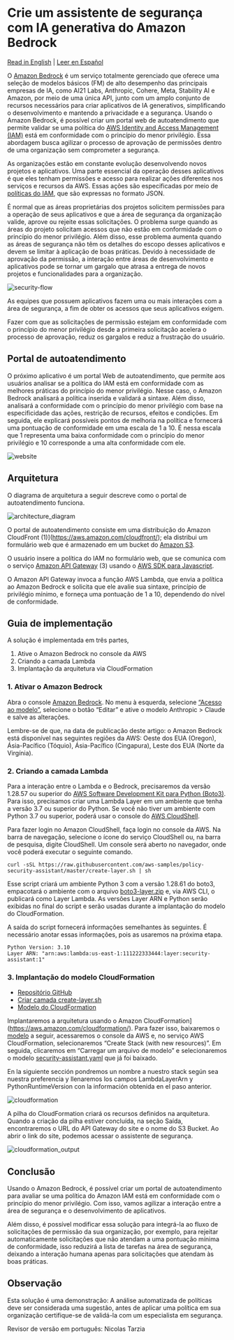 # Crie um assistente de segurança com IA generativa do Amazon Bedrock

[Read in English](./README.md) | [Leer en Español](./README.es.md)

O [Amazon Bedrock](https://aws.amazon.com/bedrock/) é um serviço totalmente gerenciado que oferece uma seleção de modelos básicos (FM) de alto desempenho das principais empresas de IA, como AI21 Labs, Anthropic, Cohere, Meta, Stability AI e Amazon, por meio de uma única API, junto com um amplo conjunto de recursos necessários para criar aplicativos de IA generativos, simplificando o desenvolvimento e mantendo a privacidade e a segurança. Usando o Amazon Bedrock, é possível criar um portal web de autoatendimento que permite validar se uma política do [AWS Identity and Access Management (IAM)](https://aws.amazon.com/iam/) está em conformidade com o princípio do menor privilégio. Essa abordagem busca agilizar o processo de aprovação de permissões dentro de uma organização sem comprometer a segurança.

As organizações estão em constante evolução desenvolvendo novos projetos e aplicativos. Uma parte essencial da operação desses aplicativos é que eles tenham permissões e acesso para realizar ações diferentes nos serviços e recursos da AWS. Essas ações são especificadas por meio de [políticas do IAM](https://docs.aws.amazon.com/IAM/latest/UserGuide/access_policies.html), que são expressas no formato JSON.

É normal que as áreas proprietárias dos projetos solicitem permissões para a operação de seus aplicativos e que a área de segurança da organização valide, aprove ou rejeite essas solicitações. O problema surge quando as áreas do projeto solicitam acessos que não estão em conformidade com o princípio do menor privilégio. Além disso, esse problema aumenta quando as áreas de segurança não têm os detalhes do escopo desses aplicativos e devem se limitar à aplicação de boas práticas. Devido à necessidade de aprovação da permissão, a interação entre áreas de desenvolvimento e aplicativos pode se tornar um gargalo que atrasa a entrega de novos projetos e funcionalidades para a organização.

![security-flow](./images/security_flow.png)

As equipes que possuem aplicativos fazem uma ou mais interações com a área de segurança, a fim de obter os acessos que seus aplicativos exigem.

Fazer com que as solicitações de permissão estejam em conformidade com o princípio do menor privilégio desde a primeira solicitação acelera o processo de aprovação, reduz os gargalos e reduz a frustração do usuário.

## Portal de autoatendimento

O próximo aplicativo é um portal Web de autoatendimento, que permite aos usuários analisar se a política do IAM está em conformidade com as melhores práticas do princípio do menor privilégio. Nesse caso, o Amazon Bedrock analisará a política inserida e validará a sintaxe. Além disso, analisará a conformidade com o princípio do menor privilégio com base na especificidade das ações, restrição de recursos, efeitos e condições. Em seguida, ele explicará possíveis pontos de melhoria na política e fornecerá uma pontuação de conformidade em uma escala de 1 a 10. É nessa escala que 1 representa uma baixa conformidade com o princípio do menor privilégio e 10 corresponde a uma alta conformidade com ele.

![website](./images/website.pt.png)

## Arquitetura
O diagrama de arquitetura a seguir descreve como o portal de autoatendimento funciona.

![architecture_diagram](./images/architecture_diagram.png)

O portal de autoatendimento consiste em uma distribuição do Amazon CloudFront (1)](https://aws.amazon.com/cloudfront/); ela distribui um formulário web que é armazenado em um bucket do [Amazon S3](https://aws.amazon.com/s3/).

O usuário insere a política do IAM no formulário web, que se comunica com o serviço [Amazon API Gateway](https://aws.amazon.com/api-gateway/) (3) usando o [AWS SDK para Javascript](https://aws.amazon.com/sdk-for-javascript/).

O Amazon API Gateway invoca a função AWS Lambda, que envia a política ao Amazon Bedrock e solicita que ele avalie sua sintaxe, princípio de privilégio mínimo, e forneça uma pontuação de 1 a 10, dependendo do nível de conformidade.

## Guia de implementação

A solução é implementada em três partes,

1. Ative o Amazon Bedrock no console da AWS
1. Criando a camada Lambda
1. Implantação da arquitetura via CloudFormation


### 1. Ativar o Amazon Bedrock


Abra o console [Amazon Bedrock](https://aws.amazon.com/bedrock/). No menu à esquerda, selecione [“Acesso ao modelo”](https://us-east-1.console.aws.amazon.com/bedrock/home?region=us-east-1#modelaccess), selecione o botão “Editar” e ative o modelo Anthropic > Claude e salve as alterações.

Lembre-se de que, na data de publicação deste artigo: o Amazon Bedrock está disponível nas seguintes regiões da AWS: Oeste dos EUA (Oregon), Ásia-Pacífico (Tóquio), Ásia-Pacífico (Cingapura), Leste dos EUA (Norte da Virgínia).

### 2. Criando a camada Lambda

Para a interação entre o Lambda e o Bedrock, precisaremos da versão 1.28.57 ou superior do [AWS Software Development Kit para Python (Boto3)](https://aws.amazon.com/sdk-for-python/). Para isso, precisamos criar uma Lambda Layer em um ambiente que tenha a versão 3.7 ou superior do Python. Se você não tiver um ambiente com Python 3.7 ou superior, poderá usar o console do [AWS CloudShell](https://aws.amazon.com/cloudshell/). 

Para fazer login no Amazon CloudShell, faça login no console da AWS. Na barra de navegação, selecione o ícone do serviço CloudShell ou, na barra de pesquisa, digite CloudShell. Um console será aberto no navegador, onde você poderá executar o seguinte comando.

```
curl -sSL https://raw.githubusercontent.com/aws-samples/policy-security-assistant/master/create-layer.sh | sh
```

Esse script criará um ambiente Python 3 com a versão 1.28.61 do boto3, empacotará o ambiente com o arquivo [boto3-layer.zip](https://console.aws.amazon.com/lambda/home?region=us-east-1#/layers/security-assistant/) e, via AWS CLI, o publicará como Layer Lambda. As versões Layer ARN e Python serão exibidas no final do script e serão usadas durante a implantação do modelo do CloudFormation.

A saída do script fornecerá informações semelhantes às seguintes. É necessário anotar essas informações, pois as usaremos na próxima etapa.

```
Python Version: 3.10
Layer ARN: "arn:aws:lambda:us-east-1:111222333444:layer:security-assistant:1"
```

### 3. Implantação do modelo CloudFormation

- [Repositório GitHub](https://github.com/aws-samples/policy-security-assistant/)
- [Criar camada create-layer.sh](https://github.com/aws-samples/policy-security-assistant/blob/main/create-layer.sh)
- [Modelo do CloudFormation](https://github.com/aws-samples/policy-security-assistant/blob/main/security-assistant.yaml)

Implantaremos a arquitetura usando o Amazon CloudFormation](https://aws.amazon.com/cloudformation/). Para fazer isso, baixaremos o [modelo](https://github.com/aws-samples/policy-security-assistant/blob/main/security-assistant.yaml) a seguir, acessaremos o console da AWS e, no serviço AWS CloudFormation, selecionaremos “Create Stack (with new resources)”. Em seguida, clicaremos em “Carregar um arquivo de modelo” e selecionaremos o modelo [security-assistant.yaml](https://github.com/aws-samples/policy-security-assistant/blob/main/security-assistant.yaml) que já foi baixado.

En la siguiente sección pondremos un nombre a nuestro stack según sea nuestra preferencia y llenaremos los campos LambdaLayerArn y PythonRuntimeVersion con la información obtenida en el paso anterior.

![cloudformation](./images/cloudformation.pt.png)

A pilha do CloudFormation criará os recursos definidos na arquitetura. Quando a criação da pilha estiver concluída, na seção Saída, encontraremos o URL do API Gateway do site e o nome do S3 Bucket. Ao abrir o link do site, podemos acessar o assistente de segurança.

![cloudformation_output](./images/cloudformation_output.pt.png)

## Conclusão

Usando o Amazon Bedrock, é possível criar um portal de autoatendimento para avaliar se uma política do Amazon IAM está em conformidade com o princípio do menor privilégio. Com isso, vamos agilizar a interação entre a área de segurança e o desenvolvimento de aplicativos.

Além disso, é possível modificar essa solução para integrá-la ao fluxo de solicitações de permissão da sua organização, por exemplo, para rejeitar automaticamente solicitações que não atendam a uma pontuação mínima de conformidade, isso reduzirá a lista de tarefas na área de segurança, deixando a interação humana apenas para solicitações que atendam às boas práticas.

## Observação
Esta solução é uma demonstração: A análise automatizada de políticas deve ser considerada uma sugestão, antes de aplicar uma política em sua organização certifique-se de validá-la com um especialista em segurança.


Revisor de versão em português: Nicolas Tarzia
